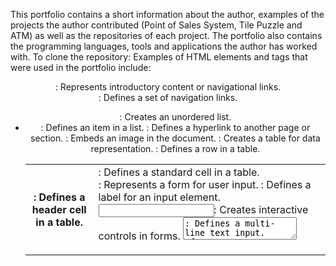 This portfolio contains a short information about the author, examples of the projects the author contributed (Point of Sales System, Tile Puzzle and ATM) as well as the repositories of each project. The portfolio also contains the programming languages, tools and applications the author has worked with. 
To clone the repository: 
Examples of HTML elements and tags that were used in the portfolio include: 
<header>: Represents introductory content or navigational links.
<nav>: Defines a set of navigation links.
<ul>: Creates an unordered list.
<li>: Defines an item in a list.
<a>: Defines a hyperlink to another page or section.
<img>: Embeds an image in the document.
<table>: Creates a table for data representation.
<tr>: Defines a row in a table.
<th>: Defines a header cell in a table.
<td>: Defines a standard cell in a table.
<form>: Represents a form for user input.
<label>: Defines a label for an input element.
<input>: Creates interactive controls in forms.
<textarea>: Defines a multi-line text input.
<footer>: Represents the footer of the document or section.
<hr>: Inserts a horizontal rule to separate content.
